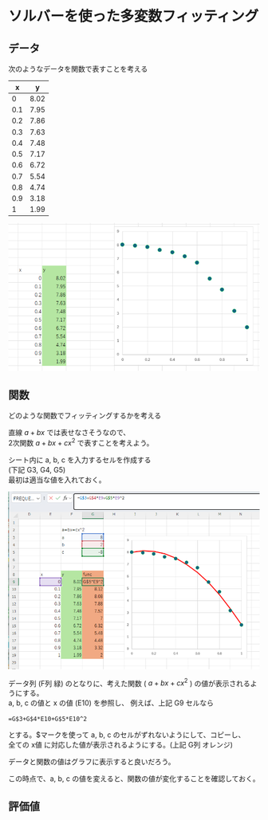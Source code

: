 # ソルバーを使った多変数フィッティング

## データ
次のようなデータを関数で表すことを考える

|x|y
| --- | --- |
|0|8.02
|0.1|7.95
|0.2|7.86
|0.3|7.63
|0.4|7.48
|0.5|7.17
|0.6|6.72
|0.7|5.54
|0.8|4.74
|0.9|3.18
|1|1.99

<img src=img/sol1.png width=600>

## 関数

どのような関数でフィッティングするかを考える  

直線 $a+bx$ では表せなさそうなので、  
2次関数 $a+bx+cx^2$ で表すことを考えよう。

シート内に a, b, c を入力するセルを作成する  
(下記 G3, G4, G5)  
最初は適当な値を入れておく。

<img src=img/sol2.png width=600>

データ列 (F列 緑) のとなりに、考えた関数 ( $a+bx+cx^2$ ) の値が表示されるようにする。  
a, b, c の値と x の値 (E10) を参照し、
例えば、上記 G9 セルなら

```
=G$3+G$4*E10+G$5*E10^2
```

とする。$マークを使って a, b, c のセルがずれないようにして、コピーし、  
全ての x値 に対応した値が表示されるようにする。(上記 G列 オレンジ)  

データと関数の値はグラフに表示すると良いだろう。

この時点で、a, b, c の値を変えると、関数の値が変化することを確認しておく。

## 評価値





